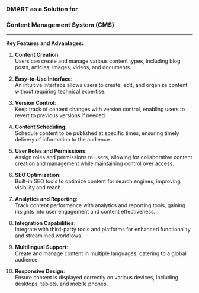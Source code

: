 <script>
    import CMS from "./assets/cms.jpg";
</script>

<style>
/* .center {
  display: block;
  margin-left: auto;
  margin-right: auto;
  width: 44%;
  bacground-img 
} */

.bg-img {
	background-image: url('/src/routes/docs/assets/cms.jpg');
	background-size: cover;
	width: 80%;
	height: 557px;
	margin: auto;
    margin-bottom: 2em;

}


</style>
<div class=bg-img>

</div>

### **DMART as a Solution for** <br/>

### **Content Management System (CMS)**

---

**Key Features and Advantages:**

1. **Content Creation**:  
   Users can create and manage various content types, including blog posts, articles, images, videos, and documents.

2. **Easy-to-Use Interface**:  
   An intuitive interface allows users to create, edit, and organize content without requiring technical expertise.

3. **Version Control**:  
   Keep track of content changes with version control, enabling users to revert to previous versions if needed.

4. **Content Scheduling**:  
   Schedule content to be published at specific times, ensuring timely delivery of information to the audience.

5. **User Roles and Permissions**:  
   Assign roles and permissions to users, allowing for collaborative content creation and management while maintaining control over access.

6. **SEO Optimization**:  
   Built-in SEO tools to optimize content for search engines, improving visibility and reach.

7. **Analytics and Reporting**:  
   Track content performance with analytics and reporting tools, gaining insights into user engagement and content effectiveness.

8. **Integration Capabilities**:  
   Integrate with third-party tools and platforms for enhanced functionality and streamlined workflows.

9. **Multilingual Support**:  
   Create and manage content in multiple languages, catering to a global audience.

10. **Responsive Design**:  
    Ensure content is displayed correctly on various devices, including desktops, tablets, and mobile phones.
